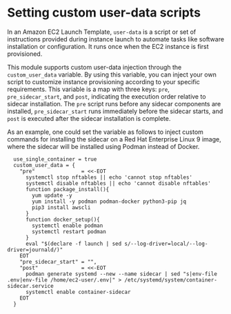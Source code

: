 # Setting custom user-data scripts

In an Amazon EC2 Launch Template, `user-data` is a script or set of instructions provided during instance launch to automate tasks like software installation or configuration. It runs once when the EC2 instance is first provisioned.

This module supports custom user-data injection through the `custom_user_data` variable. By using this variable, you can inject your own script to customize instance provisioning according to your specific requirements. This variable is a map with three keys: `pre`, `pre_sidecar_start`, and `post`, indicating the execution order relative to sidecar installation. The `pre` script runs before any sidecar components are installed, `pre_sidecar_start` runs immediately before the sidecar starts, and `post` is executed after the sidecar installation is complete.

As an example, one could set the variable as follows to inject custom commands for installing the sidecar on a Red Hat Enterprise Linux 9 image, where the sidecar will be installed using Podman instead of Docker.

```
  use_single_container = true
  custom_user_data = {
    "pre"               = <<-EOT
      systemctl stop nftables || echo 'cannot stop nftables'
      systemctl disable nftables || echo 'cannot disable nftables'
      function package_install(){
        yum update -y
        yum install -y podman podman-docker python3-pip jq
        pip3 install awscli
      }
      function docker_setup(){
        systemctl enable podman
        systemctl restart podman
      }
      eval "$(declare -f launch | sed s/--log-driver=local/--log-driver=journald/)"
    EOT
    "pre_sidecar_start" = "",
    "post"              = <<-EOT
      podman generate systemd --new --name sidecar | sed "s|env-file .env|env-file /home/ec2-user/.env|" > /etc/systemd/system/container-sidecar.service
      systemctl enable container-sidecar
    EOT
  }
```
